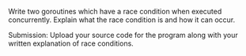 Write two goroutines which have a race condition when executed concurrently. Explain what the race condition is and how it can occur.

Submission: Upload your source code for the program along with your written explanation of race conditions.
